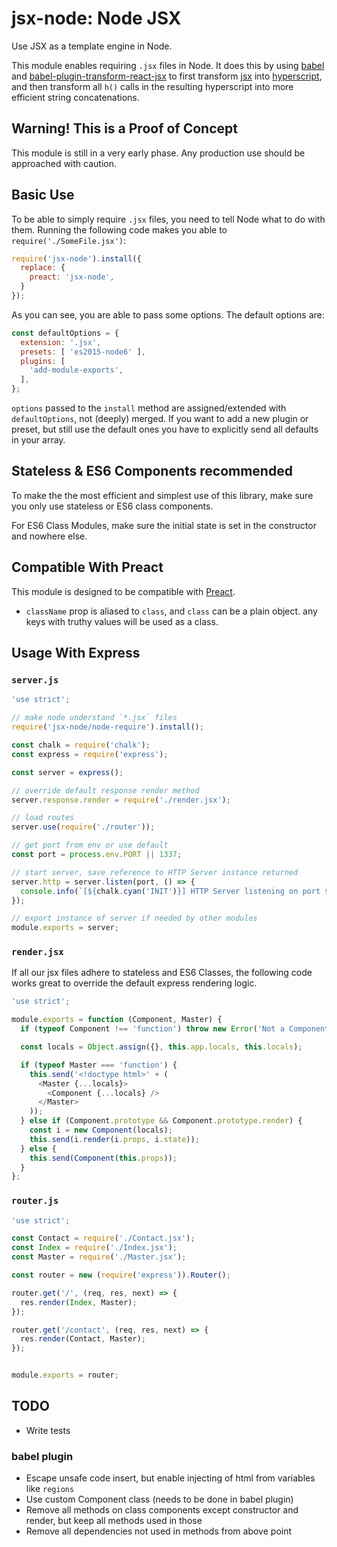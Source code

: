 # jsx-node: Node JSX

Use JSX as a template engine in Node.

This module enables requiring `.jsx` files in Node. It does this by using
[babel](https://github.com/babel/babel) and
[babel-plugin-transform-react-jsx](https://www.npmjs.com/package/babel-plugin-transform-react-jsx)
to first transform [jsx](https://jsx.github.io/) into
[hyperscript](https://github.com/dominictarr/hyperscript), and then transform
all `h()` calls in the resulting hyperscript into more efficient string
concatenations.

## Warning! This is a Proof of Concept

This module is still in a very early phase. Any production use should
be approached with caution.

## Basic Use

To be able to simply require `.jsx` files, you need
to tell Node what to do with them. Running the following code makes you
able to `require('./SomeFile.jsx')`:

```js
require('jsx-node').install({
  replace: {
    preact: 'jsx-node',
  }
});
```

As you can see, you are able to pass some options. The default options are:

```js
const defaultOptions = {
  extension: '.jsx',
  presets: [ 'es2015-node6' ],
  plugins: [
    'add-module-exports',
  ],
};
```

`options` passed to the `install` method are assigned/extended with
`defaultOptions`, not (deeply) merged. If you want to add a new plugin or
preset, but still use the default ones you have to explicitly send all defaults
in your array.

## Stateless & ES6 Components recommended

To make the the most efficient and simplest use of this library, make sure you
only use stateless or ES6 class components.

For ES6 Class Modules, make sure the initial state is set in the constructor and
nowhere else.

## Compatible With Preact

This module is designed to be compatible with [Preact](https://github.com/developit/preact).

+ `className` prop is aliased to `class`, and `class` can be a plain object.
  any keys with truthy values will be used as a class.

## Usage With Express

### `server.js`

```js
'use strict';

// make node understand `*.jsx` files
require('jsx-node/node-require').install();

const chalk = require('chalk');
const express = require('express');

const server = express();

// override default response render method
server.response.render = require('./render.jsx');

// load routes
server.use(require('./router'));

// get port from env or use default
const port = process.env.PORT || 1337;

// start server, save reference to HTTP Server instance returned
server.http = server.listen(port, () => {
  console.info(`[${chalk.cyan('INIT')}] HTTP Server listening on port ${chalk.magenta(port)} (${chalk.yellow(server.get('env'))})`);
});

// export instance of server if needed by other modules
module.exports = server;
```

### `render.jsx`

If all our jsx files adhere to stateless and ES6 Classes, the following code works
great to override the default express rendering logic.

```js
'use strict';

module.exports = function (Component, Master) {
  if (typeof Component !== 'function') throw new Error('Not a Component');

  const locals = Object.assign({}, this.app.locals, this.locals);

  if (typeof Master === 'function') {
    this.send('<!doctype html>' + (
      <Master {...locals}>
        <Component {...locals} />
      </Master>
    ));
  } else if (Component.prototype && Component.prototype.render) {
    const i = new Component(locals);
    this.send(i.render(i.props, i.state));
  } else {
    this.send(Component(this.props));
  }
};
```

### `router.js`

```js
'use strict';

const Contact = require('./Contact.jsx');
const Index = require('./Index.jsx');
const Master = require('./Master.jsx');

const router = new (require('express')).Router();

router.get('/', (req, res, next) => {
  res.render(Index, Master);
});

router.get('/contact', (req, res, next) => {
  res.render(Contact, Master);
});


module.exports = router;
```

## TODO

+ Write tests

### babel plugin

+ Escape unsafe code insert, but enable injecting of html from variables like
  `regions`
+ Use custom Component class (needs to be done in babel plugin)
+ Remove all methods on class components except constructor and render, but
  keep all methods used in those
+ Remove all dependencies not used in methods from above point
